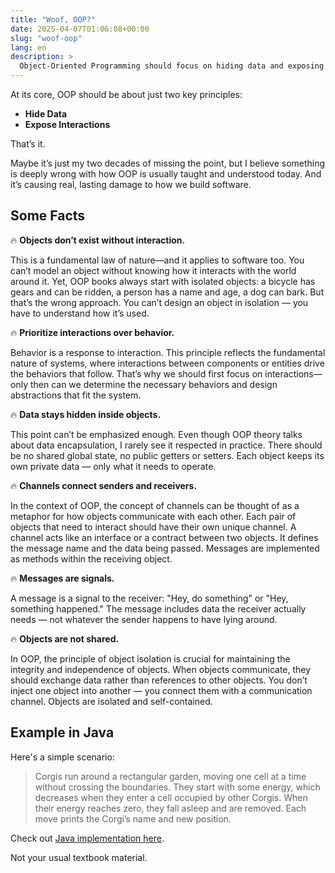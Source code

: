 ```yaml
---
title: "Woof, OOP?"
date: 2025-04-07T01:06:08+00:00
slug: "woof-oop"
lang: en
description: >
  Object-Oriented Programming should focus on hiding data and exposing interactions, yet it’s often missing the essence.
---
```


At its core, OOP should be about just two key principles:

+ **Hide Data**
+ **Expose Interactions**

That’s it.

Maybe it’s just my two decades of missing the point, but I believe something is deeply wrong with how OOP is usually taught and understood today. And it’s causing real, lasting damage to how we build software.

## Some Facts

🔥 **Objects don’t exist without interaction.**

This is a fundamental law of nature—and it applies to software too. You can’t model an object without knowing how it interacts with the world around it. Yet, OOP books always start with isolated objects: a bicycle has gears and can be ridden, a person has a name and age, a dog can bark. But that’s the wrong approach. You can’t design an object in isolation — you have to understand how it’s used.

🔥 **Prioritize interactions over behavior.**

Behavior is a response to interaction. This principle reflects the fundamental nature of systems, where interactions between components or entities drive the behaviors that follow. That’s why we should first focus on interactions—only then can we determine the necessary behaviors and design abstractions that fit the system.

🔥 **Data stays hidden inside objects.**

This point can’t be emphasized enough. Even though OOP theory talks about data encapsulation, I rarely see it respected in practice. There should be no shared global state, no public getters or setters. Each object keeps its own private data — only what it needs to operate.

🔥 **Channels connect senders and receivers.**

In the context of OOP, the concept of channels can be thought of as a metaphor for how objects communicate with each other. Each pair of objects that need to interact should have their own unique channel. A channel acts like an interface or a contract between two objects. It defines the message name and the data being passed. Messages are implemented as methods within the receiving object.

🔥 **Messages are signals.**

A message is a signal to the receiver: "Hey, do something" or "Hey, something happened." The message includes data the receiver actually needs — not whatever the sender happens to have lying around.

🔥 **Objects are not shared.**

In OOP, the principle of object isolation is crucial for maintaining the integrity and independence of objects. When objects communicate, they should exchange data rather than references to other objects. You don’t inject one object into another — you connect them with a communication channel. Objects are isolated and self-contained.

## Example in Java

Here's a simple scenario:

> Corgis run around a rectangular garden, moving one cell at a time without crossing the boundaries. They start with some energy, which decreases when they enter a cell occupied by other Corgis. When their energy reaches zero, they fall asleep and are removed. Each move prints the Corgi’s name and new position.

Check out [Java implementation here](https://github.com/igr/exemplatory/tree/main/corgi-dogs).

Not your usual textbook material.

